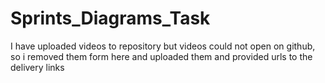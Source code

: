# Sprints_Diagrams_Task
I have uploaded videos to repository but videos could not open on github, so i removed them form here and uploaded them and provided urls to the delivery links
